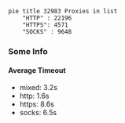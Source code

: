 
```mermaid
pie title 32983 Proxies in list
    "HTTP" : 22196
    "HTTPS": 4571
    "SOCKS" : 9648
```

### Some Info
#### Average Timeout

- mixed: 3.2s
- http: 1.6s
- https: 8.6s
- socks: 6.5s